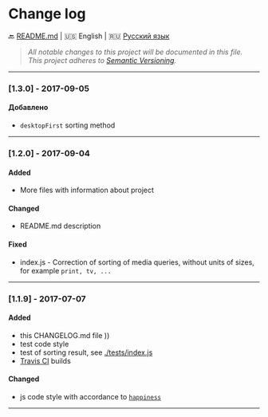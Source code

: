 # Change log

:back: [README.md](./README.md) 
|
:us: English
|
:ru: [Русский язык](./CHANGELOG-RU.md)

> _All notable changes to this project will be documented in this file._  
> _This project adheres to [Semantic Versioning](http://semver.org/)._

---

### [1.3.0] - 2017-09-05

#### Добавлено

- `desktopFirst` sorting method

---

### [1.2.0] - 2017-09-04

#### Added

- More files with information about project

#### Changed

- README.md description

#### Fixed

- index.js - Correction of sorting of media queries, without units of sizes, for example `print, tv, ...`

---

### [1.1.9] - 2017-07-07

#### Added

- this CHANGELOG.md file ))
- test code style
- test of sorting result, see [./tests/index.js](./tests/index.js)
- [Travis CI](https://travis-ci.org/dutchenkoOleg/gulp-not-supported-file) builds

#### Changed

- js code style with accordance to [`happiness`]((https://github.com/JedWatson/happiness))

---
